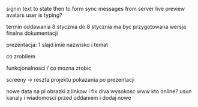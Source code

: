 signin text to state then to form
sync messages from server live preview 
avatars
user is typing?

termin oddawania 8 stycznia
do 8 stycznia ma byc przygotowana wersja finalna dokumentacji


prezentacja:
1 slajd imie nazwisko i temat

co zrobilem

funkcjonalnosci / co mozna zrobic

screeny -> reszta projektu pokazania po prezentacji

nowe
data na pl
obrazki z linkow i fix diva
wysokosc www
kto online?
usun kanaly i wiadomosci przed oddaniem i dodaj nowe